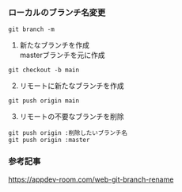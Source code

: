 ### ローカルのブランチ名変更
```
git branch -m
```

1. 新たなブランチを作成  
masterブランチを元に作成
```
git checkout -b main
```

2. リモートに新たなブランチを作成  
```
git push origin main
```

3. リモートの不要なブランチを削除  
```
git push origin :削除したいブランチ名
git push origin :master
```

### 参考記事
https://appdev-room.com/web-git-branch-rename

